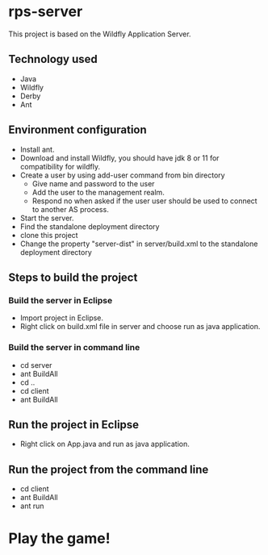 # rps-server

This project is based on the Wildfly Application Server. 

## Technology used

* Java
* Wildfly
* Derby
* Ant

## Environment configuration
* Install ant.
* Download and install Wildfly, you should have jdk 8 or 11 for compatibility for wildfly. 
* Create a user by using add-user command from bin directory
  * Give name and password to the user
  * Add the user to the management realm.
  * Respond no when asked if the user user should be used to connect to another AS process.
* Start the server.
* Find the standalone deployment directory
* clone this project
* Change the property "server-dist" in server/build.xml to the standalone deployment directory

## Steps to build the project 

### Build the server in Eclipse

* Import project in Eclipse.
* Right click on build.xml file in server and choose run as java application.

### Build the server in command line

* cd server
* ant BuildAll
* cd ..
* cd client
* ant BuildAll


## Run the project in Eclipse

* Right click on App.java and run as java application.

## Run the project from the command line

* cd client
* ant BuildAll
* ant run


# Play the game!